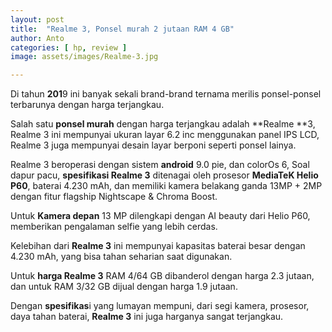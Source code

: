```yaml
---
layout: post
title:  "Realme 3, Ponsel murah 2 jutaan RAM 4 GB"
author: Anto
categories: [ hp, review ]
image: assets/images/Realme-3.jpg

---
```


Di tahun **201**9 ini banyak sekali brand-brand ternama merilis ponsel-ponsel terbarunya dengan harga terjangkau.

Salah satu **ponsel murah** dengan harga terjangkau adalah **Realme **3, Realme 3 ini mempunyai ukuran layar 6.2 inc menggunakan panel IPS LCD, Realme 3 juga mempunyai desain layar berponi seperti ponsel lainya.

Realme 3 beroperasi dengan sistem **android** 9.0 pie, dan colorOs 6, Soal dapur pacu, **spesifikasi Realme 3** ditenagai oleh prosesor **MediaTeK Helio P60**, baterai 4.230 mAh, dan memiliki kamera belakang ganda 13MP + 2MP dengan fitur flagship Nightscape & Chroma Boost.

Untuk **Kamera depan** 13 MP dilengkapi dengan AI beauty dari Helio P60, memberikan pengalaman selfie yang lebih cerdas.

Kelebihan dari **Realme 3** ini mempunyai kapasitas baterai besar dengan 4.230 mAh, yang bisa tahan seharian saat digunakan.

Untuk **harga Realme 3** RAM 4/64 GB dibanderol dengan harga 2.3 jutaan, dan untuk RAM 3/32 GB dijual dengan harga 1.9 jutaan.

Dengan **spesifikas**i yang lumayan mempuni, dari segi kamera, prosesor, daya tahan baterai, **Realme 3** ini juga harganya sangat terjangkau.
